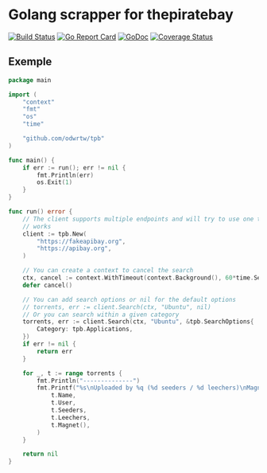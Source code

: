 # Golang scrapper for thepiratebay

[![Build Status](https://travis-ci.org/odwrtw/tpb.svg?branch=master)](https://travis-ci.org/odwrtw/tpb)
[![Go Report Card](https://goreportcard.com/badge/github.com/odwrtw/tpb)](https://goreportcard.com/report/github.com/odwrtw/tpb)
[![GoDoc](https://godoc.org/github.com/odwrtw/tpb?status.png)](http://godoc.org/github.com/odwrtw/tpb)
[![Coverage Status](https://coveralls.io/repos/github/odwrtw/tpb/badge.svg?branch=master)](https://coveralls.io/github/odwrtw/tpb?branch=master)

## Exemple

```go
package main

import (
    "context"
    "fmt"
    "os"
    "time"

    "github.com/odwrtw/tpb"
)

func main() {
    if err := run(); err != nil {
        fmt.Println(err)
        os.Exit(1)
    }
}

func run() error {
    // The client supports multiple endpoints and will try to use one that
    // works
    client := tpb.New(
        "https://fakeapibay.org",
        "https://apibay.org",
    )

    // You can create a context to cancel the search
    ctx, cancel := context.WithTimeout(context.Background(), 60*time.Second)
    defer cancel()

    // You can add search options or nil for the default options
    // torrents, err := client.Search(ctx, "Ubuntu", nil)
    // Or you can search within a given category
    torrents, err := client.Search(ctx, "Ubuntu", &tpb.SearchOptions{
        Category: tpb.Applications,
    })
    if err != nil {
        return err
    }

    for _, t := range torrents {
        fmt.Println("--------------")
        fmt.Printf("%s\nUploaded by %q (%d seeders / %d leechers)\nMagnet: %s",
            t.Name,
            t.User,
            t.Seeders,
            t.Leechers,
            t.Magnet(),
        )
    }

    return nil
}
```
